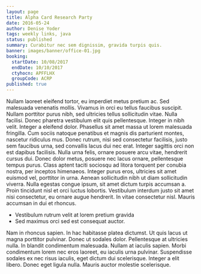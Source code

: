 ```yaml
---
layout: page
title: Alpha Card Research Party
date: 2016-05-24
author: Denise Yoder
tags: weekly links, java
status: published
summary: Curabitur nec sem dignissim, gravida turpis quis.
banner: images/banner/office-01.jpg
booking:
  startDate: 10/08/2017
  endDate: 10/10/2017
  ctyhocn: APFFLHX
  groupCode: ACRP
published: true
---
```

Nullam laoreet eleifend tortor, eu imperdiet metus pretium ac. Sed malesuada venenatis mollis. Vivamus in orci eu tellus faucibus suscipit. Nullam porttitor purus nibh, sed ultricies tellus sollicitudin vitae. Nulla facilisi. Donec pharetra vestibulum elit quis pellentesque. Integer in nibh velit.
Integer a eleifend dolor. Phasellus sit amet massa ut lorem malesuada fringilla. Cum sociis natoque penatibus et magnis dis parturient montes, nascetur ridiculus mus. Donec rutrum, nisi sed consectetur facilisis, justo sem faucibus urna, sed convallis lacus dui nec erat. Integer sagittis orci non est dapibus facilisis. Nulla urna felis, ornare posuere arcu vitae, hendrerit cursus dui. Donec dolor metus, posuere nec lacus ornare, pellentesque tempus purus. Class aptent taciti sociosqu ad litora torquent per conubia nostra, per inceptos himenaeos. Integer purus eros, ultricies sit amet euismod vel, porttitor in urna. Aenean sollicitudin nibh ut diam sollicitudin viverra. Nulla egestas congue ipsum, sit amet dictum turpis accumsan a. Proin tincidunt nisl et orci luctus lobortis. Vestibulum interdum justo sit amet nisi consectetur, eu ornare augue hendrerit. In vitae consectetur nisl. Mauris accumsan in dui et rhoncus.

* Vestibulum rutrum velit at lorem pretium gravida
* Sed maximus orci sed est consequat auctor.

Nam in rhoncus sapien. In hac habitasse platea dictumst. Ut quis lacus ut magna porttitor pulvinar. Donec ut sodales dolor. Pellentesque at ultricies nulla. In blandit condimentum malesuada. Nullam at iaculis sapien. Morbi condimentum lorem nec eros laoreet, eu iaculis urna pulvinar. Suspendisse sodales ex nec risus iaculis, eget dictum dui scelerisque. Integer a elit libero. Donec eget ligula nulla. Mauris auctor molestie scelerisque.
